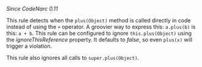 
*Since CodeNarc 0.11*

This rule detects when the `plus(Object)` method is called directly in code instead of using the
`+` operator. A groovier way to express this: `a.plus(b)` is this: `a + b`. This rule can be
configured to ignore `this.plus(Object)` using the *ignoreThisReference* property. It defaults to *false*, so
even `plus(x)` will trigger a violation.

This rule also ignores all calls to `super.plus(Object)`.


